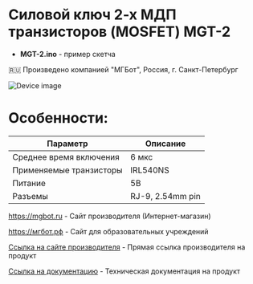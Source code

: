 # Силовой ключ 2-х МДП транзисторов (MOSFET) MGT-2


- **MGT-2.ino** - пример скетча

🇷🇺 Произведено компанией "МГБот", Россия, г. Санкт-Петербург

![Device image](https://books.mgbot.ru/images/MGT-2.PNG)

# Особенности:

| Параметр    | Описание |
| ----------- | -----------|
| Среднее время включения   | 6 мкс|
| Применяемые транзисторы       | IRL540NS |
| Питание     | 5В|
| Разъемы     | RJ-9, 2.54mm pin|

https://mgbot.ru  - Сайт производителя (Интернет-магазин)

https://мгбот.рф  - Сайт для образовательных учреждений

[Ссылка на сайте производителя](https://mgbot.ru/catalog/moduli/modulya_dvukh_mosfet_tranzistorov_mgt_2_s_razemom_rj_9/) - Прямая ссылка производителя на продукт

[Ссылка на документацию](https://books.mgbot.ru/devices/MGT-2.pdf) - Техническая документация на продукт
